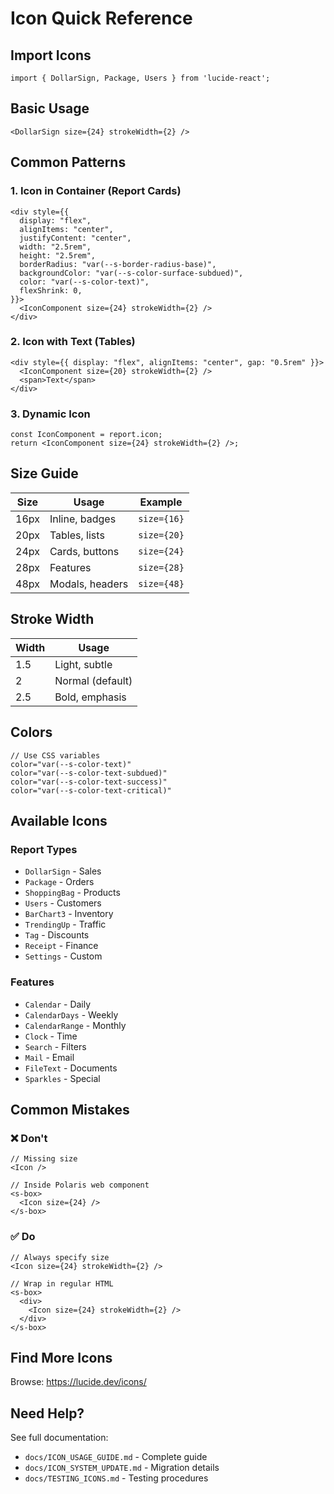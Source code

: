# Icon Quick Reference

## Import Icons

```tsx
import { DollarSign, Package, Users } from 'lucide-react';
```

## Basic Usage

```tsx
<DollarSign size={24} strokeWidth={2} />
```

## Common Patterns

### 1. Icon in Container (Report Cards)

```tsx
<div style={{
  display: "flex",
  alignItems: "center",
  justifyContent: "center",
  width: "2.5rem",
  height: "2.5rem",
  borderRadius: "var(--s-border-radius-base)",
  backgroundColor: "var(--s-color-surface-subdued)",
  color: "var(--s-color-text)",
  flexShrink: 0,
}}>
  <IconComponent size={24} strokeWidth={2} />
</div>
```

### 2. Icon with Text (Tables)

```tsx
<div style={{ display: "flex", alignItems: "center", gap: "0.5rem" }}>
  <IconComponent size={20} strokeWidth={2} />
  <span>Text</span>
</div>
```

### 3. Dynamic Icon

```tsx
const IconComponent = report.icon;
return <IconComponent size={24} strokeWidth={2} />;
```

## Size Guide

| Size | Usage | Example |
|------|-------|---------|
| 16px | Inline, badges | `size={16}` |
| 20px | Tables, lists | `size={20}` |
| 24px | Cards, buttons | `size={24}` |
| 28px | Features | `size={28}` |
| 48px | Modals, headers | `size={48}` |

## Stroke Width

| Width | Usage |
|-------|-------|
| 1.5 | Light, subtle |
| 2 | Normal (default) |
| 2.5 | Bold, emphasis |

## Colors

```tsx
// Use CSS variables
color="var(--s-color-text)"
color="var(--s-color-text-subdued)"
color="var(--s-color-text-success)"
color="var(--s-color-text-critical)"
```

## Available Icons

### Report Types
- `DollarSign` - Sales
- `Package` - Orders
- `ShoppingBag` - Products
- `Users` - Customers
- `BarChart3` - Inventory
- `TrendingUp` - Traffic
- `Tag` - Discounts
- `Receipt` - Finance
- `Settings` - Custom

### Features
- `Calendar` - Daily
- `CalendarDays` - Weekly
- `CalendarRange` - Monthly
- `Clock` - Time
- `Search` - Filters
- `Mail` - Email
- `FileText` - Documents
- `Sparkles` - Special

## Common Mistakes

### ❌ Don't
```tsx
// Missing size
<Icon />

// Inside Polaris web component
<s-box>
  <Icon size={24} />
</s-box>
```

### ✅ Do
```tsx
// Always specify size
<Icon size={24} strokeWidth={2} />

// Wrap in regular HTML
<s-box>
  <div>
    <Icon size={24} strokeWidth={2} />
  </div>
</s-box>
```

## Find More Icons

Browse: https://lucide.dev/icons/

## Need Help?

See full documentation:
- `docs/ICON_USAGE_GUIDE.md` - Complete guide
- `docs/ICON_SYSTEM_UPDATE.md` - Migration details
- `docs/TESTING_ICONS.md` - Testing procedures

